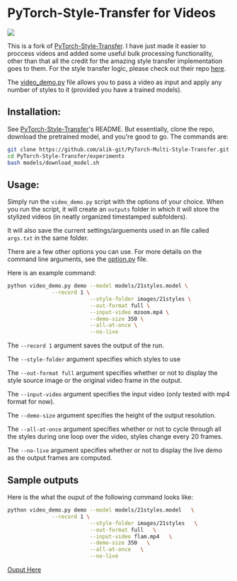 # PyTorch-Style-Transfer for Videos 

![](images/mandlebrot_full_output.gif)

This is a fork of [PyTorch-Style-Transfer](https://github.com/zhanghang1989/PyTorch-Multi-Style-Transfer). I have just made it easier to proccess videos and added some useful bulk processing functionality, other than that all the credit for the amazing style transfer implementation goes to them. For the style transfer logic, please check out their repo [here](https://github.com/zhanghang1989/PyTorch-Multi-Style-Transfer).

The [video_demo.py](experiments/video_demo.py) file allows you to pass a video as input and apply any number of styles to it (provided you have a trained models).



## Installation:

See [PyTorch-Style-Transfer](https://github.com/zhanghang1989/PyTorch-Multi-Style-Transfer)'s README. But essentially, clone the repo, download the pretrained model, and you're good to go. The commands are:

```bash
git clone https://github.com/alik-git/PyTorch-Multi-Style-Transfer.git
cd PyTorch-Style-Transfer/experiments
bash models/download_model.sh
```

## Usage:

Simply run the `video_demo.py` script with the options of your choice. When you run the script, it will create an `outputs` folder in which it will store the stylized videos (in neatly organized timestamped subfolders).

It will also save the current settings/arguements used in an file called `args.txt` in the same folder.

There are a few other options you can use. For more details on the command line arguments, see the [option.py](experiments/option.py) file.

Here is an example command:

```bash
python video_demo.py demo --model models/21styles.model \
			  --record 1 \
						  --style-folder images/21styles \
						  --out-format full \
						  --input-video mzoom.mp4 \
						  --demo-size 350 \
						  --all-at-once \
						  --no-live
```

The `--record 1` argument saves the output of the run.

The `--style-folder` argument specifies which styles to use 

The `--out-format full` argument specifies whether or not to display the style source image or the original video frame in the output.

The `--input-video` argument specifies the input video (only tested with mp4 format for now).

The `--demo-size` argument specifies the height of the output resolution.

The `--all-at-once` argument specifies whether or not to cycle through all the styles during one loop over the video, styles change every 20 frames.

The `--no-live` argument specifies whether or not to display the live demo as the output frames are computed. 

## Sample outputs

Here is the what the ouput of the following command looks like: 
```bash
python video_demo.py demo --model models/21styles.model   \
			  --record 1 \
						  --style-folder images/21styles   \
						  --out-format full   \
						  --input-video flam.mp4   \
						  --demo-size 350   \
						  --all-at-once   \
						  --no-live
```

[Ouput Here](https://imgur.com/a/Lyeuw11)
